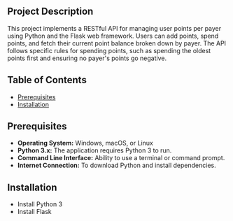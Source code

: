 ## Project Description

This project implements a RESTful API for managing user points per payer using Python and the Flask web framework. Users can add points, spend points, and fetch their current point balance broken down by payer. The API follows specific rules for spending points, such as spending the oldest points first and ensuring no payer's points go negative.

## Table of Contents

- [Prerequisites](#prerequisites)
- [Installation](#installation)
  
## Prerequisites

- **Operating System:** Windows, macOS, or Linux
- **Python 3.x:** The application requires Python 3 to run.
- **Command Line Interface:** Ability to use a terminal or command prompt.
- **Internet Connection:** To download Python and install dependencies.

## Installation
- Install Python 3
- Install Flask

